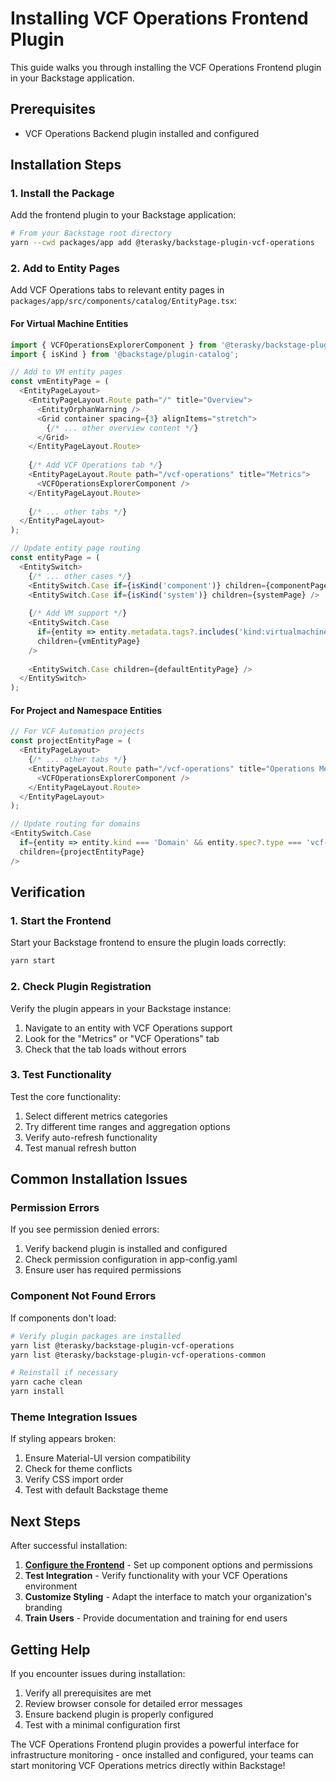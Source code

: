 # Installing VCF Operations Frontend Plugin

This guide walks you through installing the VCF Operations Frontend plugin in your Backstage application.

## Prerequisites
- VCF Operations Backend plugin installed and configured

## Installation Steps

### 1. Install the Package

Add the frontend plugin to your Backstage application:

```bash
# From your Backstage root directory
yarn --cwd packages/app add @terasky/backstage-plugin-vcf-operations
```
  
### 2. Add to Entity Pages

Add VCF Operations tabs to relevant entity pages in `packages/app/src/components/catalog/EntityPage.tsx`:

#### For Virtual Machine Entities

```typescript
import { VCFOperationsExplorerComponent } from '@terasky/backstage-plugin-vcf-operations';
import { isKind } from '@backstage/plugin-catalog';

// Add to VM entity pages
const vmEntityPage = (
  <EntityPageLayout>
    <EntityPageLayout.Route path="/" title="Overview">
      <EntityOrphanWarning />
      <Grid container spacing={3} alignItems="stretch">
        {/* ... other overview content */}
      </Grid>
    </EntityPageLayout.Route>
    
    {/* Add VCF Operations tab */}
    <EntityPageLayout.Route path="/vcf-operations" title="Metrics">
      <VCFOperationsExplorerComponent />
    </EntityPageLayout.Route>
    
    {/* ... other tabs */}
  </EntityPageLayout>
);

// Update entity page routing
const entityPage = (
  <EntitySwitch>
    {/* ... other cases */}
    <EntitySwitch.Case if={isKind('component')} children={componentPage} />
    <EntitySwitch.Case if={isKind('system')} children={systemPage} />
    
    {/* Add VM support */}
    <EntitySwitch.Case 
      if={entity => entity.metadata.tags?.includes('kind:virtualmachine')}
      children={vmEntityPage} 
    />
    
    <EntitySwitch.Case children={defaultEntityPage} />
  </EntitySwitch>
);
```

#### For Project and Namespace Entities

```typescript
// For VCF Automation projects
const projectEntityPage = (
  <EntityPageLayout>
    {/* ... other tabs */}
    <EntityPageLayout.Route path="/vcf-operations" title="Operations Metrics">
      <VCFOperationsExplorerComponent />
    </EntityPageLayout.Route>
  </EntityPageLayout>
);

// Update routing for domains
<EntitySwitch.Case 
  if={entity => entity.kind === 'Domain' && entity.spec?.type === 'vcf-automation-project'}
  children={projectEntityPage} 
/>
```

## Verification

### 1. Start the Frontend

Start your Backstage frontend to ensure the plugin loads correctly:

```bash
yarn start
```

### 2. Check Plugin Registration

Verify the plugin appears in your Backstage instance:

1. Navigate to an entity with VCF Operations support
2. Look for the "Metrics" or "VCF Operations" tab
3. Check that the tab loads without errors

### 3. Test Functionality

Test the core functionality:

1. Select different metrics categories
2. Try different time ranges and aggregation options
3. Verify auto-refresh functionality
4. Test manual refresh button

## Common Installation Issues

### Permission Errors

If you see permission denied errors:

1. Verify backend plugin is installed and configured
2. Check permission configuration in app-config.yaml
3. Ensure user has required permissions

### Component Not Found Errors

If components don't load:

```bash
# Verify plugin packages are installed
yarn list @terasky/backstage-plugin-vcf-operations
yarn list @terasky/backstage-plugin-vcf-operations-common

# Reinstall if necessary
yarn cache clean
yarn install
```

### Theme Integration Issues

If styling appears broken:

1. Ensure Material-UI version compatibility
2. Check for theme conflicts
3. Verify CSS import order
4. Test with default Backstage theme

## Next Steps

After successful installation:

1. **[Configure the Frontend](configure.md)** - Set up component options and permissions
2. **Test Integration** - Verify functionality with your VCF Operations environment
3. **Customize Styling** - Adapt the interface to match your organization's branding
4. **Train Users** - Provide documentation and training for end users

## Getting Help

If you encounter issues during installation:

1. Verify all prerequisites are met
2. Review browser console for detailed error messages
3. Ensure backend plugin is properly configured
4. Test with a minimal configuration first

The VCF Operations Frontend plugin provides a powerful interface for infrastructure monitoring - once installed and configured, your teams can start monitoring VCF Operations metrics directly within Backstage!